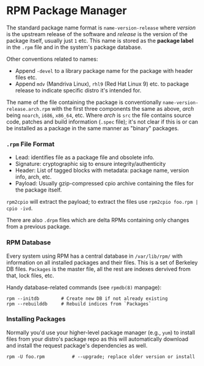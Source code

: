 RPM Package Manager
===================

The standard package name format is `name-version-release` where
_version_ is the upstream release of the software and _release_ is the
version of the package itself, usually just `1` etc. This name is
stored as the **package label** in the `.rpm` file and in the system's
package database.

Other conventions related to names:
* Append `-devel` to a library package name for the package with
  header files etc.
* Append `mdv` (Mandriva Linux), `rhl9` (Red Hat Linux 9) etc. to
  package release to indicate specific distro it's intended for.

The name of the file containing the package is conventionally
`name-version-release.arch.rpm` with the first three components the
same as above, _arch_ being `noarch`, `i686`, `x86_64`, etc. Where
_arch_ is `src` the file contains source code, patches and build
information (`.spec` file); it's not clear if this is or can be
installed as a package in the same manner as "binary" packages.


### `.rpm` File Format

* Lead: identifies file as a package file and obsolete info.
* Signature: cryptographic sig to ensure integrity/authenticity
* Header: List of tagged blocks with metadata: package name, version
  info, arch, etc.
* Payload: Usually gzip-compressed cpio archive containing the files
  for the package itself.

`rpm2cpio` will extract the payload; to extract the files use
`rpm2cpio foo.rpm | cpio -ivd`.

There are also `.drpm` files which are delta RPMs containing only
changes from a previous package.


### RPM Database

Every system using RPM has a central database in `/var/lib/rpm/` with
information on all installed packages and their files. This is a set
of Berkeley DB files. `Packages` is the master file, all the rest are
indexes dervived from that, lock files, etc.

Handy database-related commands (see `rpmdb(8)` manpage):

    rpm --initdb        # Create new DB if not already existing
    rpm --rebuilddb     # Rebuild indices from `Packages`


### Installing Packages

Normally you'd use your higher-level package manager (e.g., `yum`) to
install files from your distro's package repo as this will
automatically download and install the request package's dependencies
as well.

    rpm -U foo.rpm          # --upgrade; replace older version or install

